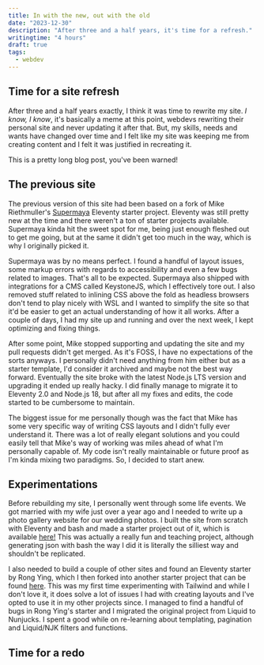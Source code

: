 ```yaml
---
title: In with the new, out with the old
date: "2023-12-30"
description: "After three and a half years, it's time for a refresh."
writingtime: "4 hours"
draft: true
tags:
  - webdev
---
```


## Time for a site refresh

After three and a half years exactly, I think it was time to rewrite my site. _I know, I know_, it's basically a meme at this point, webdevs rewriting their personal site and never updating it after that. But, my skills, needs and wants have changed over time and I felt like my site was keeping me from creating content and I felt it was justified in recreating it.

This is a pretty long blog post, you've been warned!

## The previous site

The previous version of this site had been based on a fork of Mike Riethmuller's [Supermaya](https://github.com/MadeByMike/supermaya) Eleventy starter project. Eleventy was still pretty new at the time and there weren't a ton of starter projects available. Supermaya kinda hit the sweet spot for me, being just enough fleshed out to get me going, but at the same it didn't get too much in the way, which is why I originally picked it.

Supermaya was by no means perfect. I found a handful of layout issues, some markup errors with regards to accessibility and even a few bugs related to images. That's all to be expected. Supermaya also shipped with integrations for a CMS called KeystoneJS, which I effectively tore out. I also removed stuff related to inlining CSS above the fold as headless browsers don't tend to play nicely with WSL and I wanted to simplify the site so that it'd be easier to get an actual understanding of how it all works. After a couple of days, I had my site up and running and over the next week, I kept optimizing and fixing things.

After some point, Mike stopped supporting and updating the site and my pull requests didn't get merged. As it's FOSS, I have no expectations of the sorts anyways. I personally didn't need anything from him either but as a starter template, I'd consider it archived and maybe not the best way forward. Eventually the site broke with the latest Node.js LTS version and upgrading it ended up really hacky. I did finally manage to migrate it to Eleventy 2.0 and Node.js 18, but after all my fixes and edits, the code started to be cumbersome to maintain. 

The biggest issue for me personally though was the fact that Mike has some very specific way of writing CSS layouts and I didn't fully ever understand it. There was a lot of really elegant solutions and you could easily tell that Mike's way of working was miles ahead of what I'm personally capable of. My code isn't really maintainable or future proof as I'm kinda mixing two paradigms. So, I decided to start anew.

## Experimentations

Before rebuilding my site, I personally went through some life events. We got married with my wife just over a year ago and I needed to write up a photo gallery website for our wedding photos. I built the site from scratch with Eleventy and bash and made a starter project out of it, which is available [here!](https://11ty-gallery.netlify.app) This was actually a really fun and teaching project, although generating json with bash the way I did it is literally the silliest way and shouldn't be replicated.

I also needed to build a couple of other sites and found an Eleventy starter by Rong Ying, which I then forked into another starter project that can be found [here](https://11ty-blog-njk-starter.netlify.app). This was my first time experimenting with Tailwind and while I don't love it, it does solve a lot of issues I had with creating layouts and I've opted to use it in my other projects since. I managed to find a handful of bugs in Rong Ying's starter and I migrated the original project from Liquid to Nunjucks. I spent a good while on re-learning about templating, pagination and Liquid/NJK filters and functions.

## Time for a redo

